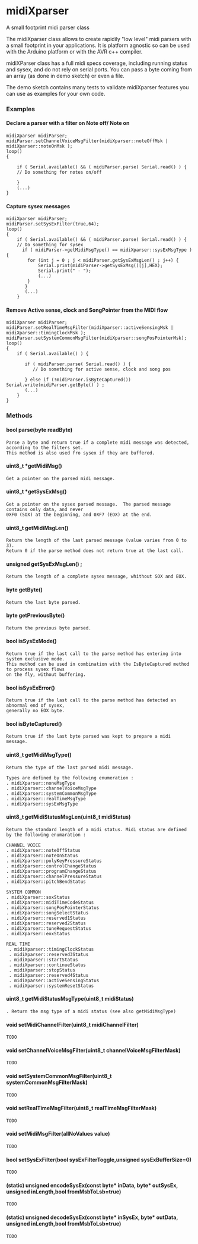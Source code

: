 # midiXparser
A small footprint midi parser class


The midiXparser class allows to create rapidily "low level" midi parsers with a small footprint in your applications.
It is platform agnostic so can be used with the Arduino platform or with the AVR c++ compiler.

midiXParser class has a full midi specs coverage, including running status and sysex, and do not rely on serial ports. 
You can pass a byte coming from an array (as done in demo sketch) or even a file.

The demo sketch contains many tests to validate midiXparser features you can use as examples for your own code.

### Examples

#### Declare a parser with a filter on Note off/ Note on


    midiXparser midiParser;
    midiParser.setChannelVoiceMsgFilter(midiXparser::noteOffMsk | midiXparser::noteOnMsk );  
    loop() 
    {

        if ( Serial.available() && ( midiParser.parse( Serial.read() ) {
        // Do something for notes on/off

        } 
        (...)  
    }

#### Capture sysex messages

    midiXparser midiParser;
    midiParser.setSysExFilter(true,64);
    loop() 
    {
        if ( Serial.available() && ( midiParser.parse( Serial.read() ) {
        // Do something for sysex
          if ( midiParser->getMidiMsgType() == midiXparser::sysExMsgType ) {
            for (int j = 0 ; j < midiParser.getSysExMsgLen() ; j++) { 
                Serial.print(midiParser->getSysExMsg()[j],HEX);
                Serial.print(" - ");            
                (...)  
            } 
           }
           (...)  
        }
    
#### Remove Active sense, clock and SongPointer from the MIDI flow

    midiXparser midiParser;
    midiParser.setRealTimeMsgFilter(midiXparser::activeSensingMsk | midiXparser::timingClockMsk );
    midiParser.setSystemCommonMsgFilter(midiXparser::songPosPointerMsk);
    loop() 
    {    
        if ( Serial.available() ) {
        
           if ( midiParser.parse( Serial.read() ) {
              // Do something for active sense, clock and song pos

           } else if (!midiParser.isByteCaptured()) Serial.write(midiParser.getByte() ) ;
           (...)
        }
    }


### Methods

#### bool parse(byte readByte)
    Parse a byte and return true if a complete midi message was detected, according to the filters set.
    This method is also used fro sysex if they are buffered.

#### uint8_t *getMidiMsg()
    Get a pointer on the parsed midi message.

#### uint8_t *getSysExMsg()
    Get a pointer on the sysex parsed message.  The parsed message contains only data, and never
    0XF0 (SOX) at the beginning, and 0XF7 (EOX) at the end.

#### uint8_t getMidiMsgLen()
    Return the length of the last parsed message (value varies from 0 to 3).
    Return 0 if the parse method does not return true at the last call.    
      
#### unsigned getSysExMsgLen() ;
    Return the length of a complete sysex message, whithout SOX and EOX.

#### byte getByte()
    Return the last byte parsed.

#### byte getPreviousByte()
    Return the previous byte parsed.

#### bool isSysExMode()
    Return true if the last call to the parse method has entering into system exclusive mode.  
    This method can be used in combination with the IsByteCaptured method to process sysex flows
    on the fly, without buffering.    

#### bool isSysExError()
    Return true if the last call to the parse method has detected an abnormal end of sysex,
    generally no EOX byte.
  
#### bool isByteCaptured()  
    Return true if the last byte parsed was kept to prepare a midi message.

#### uint8_t getMidiMsgType()
    Return the type of the last parsed midi message. 
    
    Types are defined by the following enumeration :
    . midiXparser::noneMsgType
    . midiXparser::channelVoiceMsgType
    . midiXparser::systemCommonMsgType
    . midiXparser::realTimeMsgType
    . midiXparser::sysExMsgType
    
#### uint8_t getMidiStatusMsgLen(uint8_t midiStatus)
    Return the standard length of a midi status. Midi status are defined 
    by the following enumaration :
    
    CHANNEL VOICE
    . midiXparser::noteOffStatus
    . midiXparser::noteOnStatus
    . midiXparser::polyKeyPressureStatus
    . midiXparser::controlChangeStatus
    . midiXparser::programChangeStatus
    . midiXparser::channelPressureStatus
    . midiXparser::pitchBendStatus
    
    SYSTEM COMMON
    . midiXparser::soxStatus
    . midiXparser::midiTimeCodeStatus
    . midiXparser::songPosPointerStatus
    . midiXparser::songSelectStatus
    . midiXparser::reserved1Status
    . midiXparser::reserved2Status
    . midiXparser::tuneRequestStatus
    . midiXparser::eoxStatus
    
    REAL TIME
     . midiXparser::timingClockStatus
     . midiXparser::reserved3Status
     . midiXparser::startStatus
     . midiXparser::continueStatus
     . midiXparser::stopStatus
     . midiXparser::reserved4Status
     . midiXparser::activeSensingStatus
     . midiXparser::systemResetStatus

#### uint8_t getMidiStatusMsgType(uint8_t midiStatus)    
    . Return the msg type of a midi status (see also getMidiMsgType)
 
#### void setMidiChannelFilter(uint8_t midiChannelFilter)
    TODO

#### void setChannelVoiceMsgFilter(uint8_t channelVoiceMsgFilterMask)
    TODO

#### void setSystemCommonMsgFilter(uint8_t systemCommonMsgFilterMask)
    TODO

#### void setRealTimeMsgFilter(uint8_t realTimeMsgFilterMask)
    TODO

#### void setMidiMsgFilter(allNoValues value)
    TODO

#### bool setSysExFilter(bool sysExFilterToggle,unsigned sysExBufferSize=0)
    TODO

#### (static) unsigned encodeSysEx(const byte* inData, byte* outSysEx, unsigned inLength,bool fromMsbToLsb=true)
    TODO

#### (static) unsigned decodeSysEx(const byte* inSysEx, byte* outData, unsigned inLength,bool fromMsbToLsb=true)
    TODO

